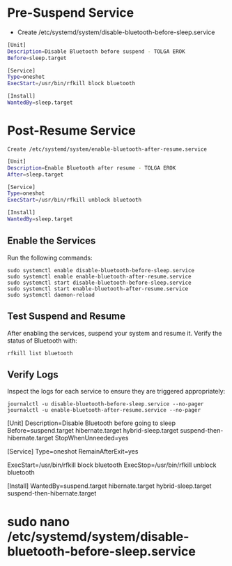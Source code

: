 
# Pre-Suspend Service

- Create /etc/systemd/system/disable-bluetooth-before-sleep.service

```bash
[Unit]
Description=Disable Bluetooth before suspend - TOLGA EROK
Before=sleep.target

[Service]
Type=oneshot
ExecStart=/usr/bin/rfkill block bluetooth

[Install]
WantedBy=sleep.target
```

# Post-Resume Service

    Create /etc/systemd/system/enable-bluetooth-after-resume.service

```bash
[Unit]
Description=Enable Bluetooth after resume - TOLGA EROK
After=sleep.target

[Service]
Type=oneshot
ExecStart=/usr/bin/rfkill unblock bluetooth

[Install]
WantedBy=sleep.target
```

## Enable the Services

Run the following commands:

    sudo systemctl enable disable-bluetooth-before-sleep.service
    sudo systemctl enable enable-bluetooth-after-resume.service
    sudo systemctl start disable-bluetooth-before-sleep.service
    sudo systemctl start enable-bluetooth-after-resume.service
    sudo systemctl daemon-reload

## Test Suspend and Resume

After enabling the services, suspend your system and resume it. Verify the status of Bluetooth with:

    rfkill list bluetooth

## Verify Logs

Inspect the logs for each service to ensure they are triggered appropriately:

    journalctl -u disable-bluetooth-before-sleep.service --no-pager
    journalctl -u enable-bluetooth-after-resume.service --no-pager















[Unit]
Description=Disable Bluetooth before going to sleep
Before=suspend.target hibernate.target hybrid-sleep.target suspend-then-hibernate.target
StopWhenUnneeded=yes

[Service]
Type=oneshot
RemainAfterExit=yes

ExecStart=/usr/bin/rfkill block bluetooth
ExecStop=/usr/bin/rfkill unblock bluetooth

[Install]
WantedBy=suspend.target hibernate.target hybrid-sleep.target suspend-then-hibernate.target

# sudo nano /etc/systemd/system/disable-bluetooth-before-sleep.service